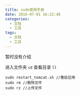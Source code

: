 ```yaml
---
title: sudo使用手册
date: 2016-07-01 16:22:48
categories: 
  - 文档
  - 工具
tags: 
  - 文档
  - 工具
---
```


暂时没有介绍
<!--more-->

进入文件夹 `cd`
查看目录 `ll`

```
sudo restart_tomcat.sh //重启应用
sudo rm //删除文件
sudo rz //上传文件
```